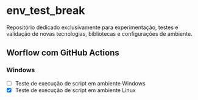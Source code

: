 # env_test_break
Repositório dedicado exclusivamente para experimentação, testes e validação de novas tecnologias, bibliotecas e configurações de ambiente.

## Worflow com GitHub Actions
### Windows
- [ ] Teste de execução de script em ambiente Windows
- [x] Teste de execução de script em ambiente Linux